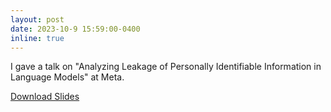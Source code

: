 ```yaml
---
layout: post
date: 2023-10-9 15:59:00-0400
inline: true
---
```


I gave a talk on "Analyzing Leakage of Personally Identifiable Information in Language Models"  at Meta.

<a href="/assets/pdf/[Meta] Analyzing PII Leakage.pdf" target="_blank" rel="noopener noreferrer" class="float-right">Download Slides</a>




